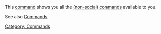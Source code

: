 This [command](:Category:_Commands "wikilink") shows you all the
[(non-social) commands](:Category:_Commands "wikilink") available to
you.

See also [Commands](:Category:_Commands "wikilink").

[Category: Commands](Category:_Commands "wikilink")
